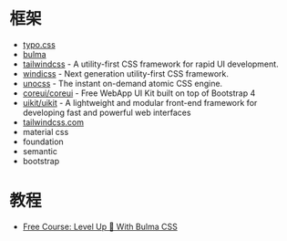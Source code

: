 框架
=======

- [typo.css](https://github.com/sofish/typo.css)
- [bulma](https://github.com/jgthms/bulma)
- [tailwindcss](https://github.com/tailwindcss/tailwindcss) - A utility-first CSS framework for rapid UI development.
- [windicss](https://github.com/windicss/windicss) - Next generation utility-first CSS framework.
- [unocss](https://github.com/unocss/unocss) - The instant on-demand atomic CSS engine.
- [coreui/coreui](https://github.com/coreui/coreui) - Free WebApp UI Kit built on top of Bootstrap 4
- [uikit/uikit](https://github.com/uikit/uikit) - A lightweight and modular front-end framework for developing fast and powerful web interfaces
- [tailwindcss.com](https://github.com/tailwindlabs/tailwindcss.com)
- material css
- foundation
- semantic
- bootstrap

# 教程

- [Free Course: Level Up 🍄 With Bulma CSS](https://medium.freecodecamp.org/free-course-level-up-with-bulma-css-d82dcb4b980a)

